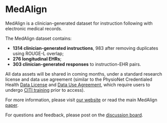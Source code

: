 # MedAlign

MedAlign is a clinician-generated dataset for instruction following with electronic medical records.

The MedAlign dataset contains:
- <b>1314 clinician-generated instructions</b>, 983 after removing duplicates using ROUGE-L overlap;
- <b>276 longitudinal EHRs</b>;
- <b>303 clinician-generated responses</b> to instruction-EHR pairs.

All data assets will be shared in coming months, under a standard research license and data use agreement (similar to the PhysioNet Credentialed Health [Data License](https://physionet.org/content/mimiciv/view-license/2.2/) and [Data Use Agreement](https://physionet.org/content/mimiciv/view-dua/2.2/), which require users to undergo [CITI training](https://physionet.org/content/mimiciv/view-required-training/2.2/) prior to access).

For more information, please visit [our website](https://medalign.stanford.edu) or read the main MedAlign [paper](https://arxiv.org/abs/2012.07421).

For questions and feedback, please post on the [discussion board](https://github.com/p-lambda/wilds/discussions).
